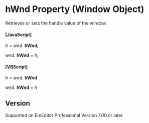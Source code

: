 # hWnd Property (Window Object)

Retrieves or sets the handle value of the window.

#### \[JavaScript\]

_h_ = wnd. **hWnd**;

wnd. **hWnd** = _h_;

#### \[VBScript\]

_h_ = wnd. **hWnd**

wnd. **hWnd** = _h_

## Version

Supported on EmEditor Professional Version 7.00 or later.